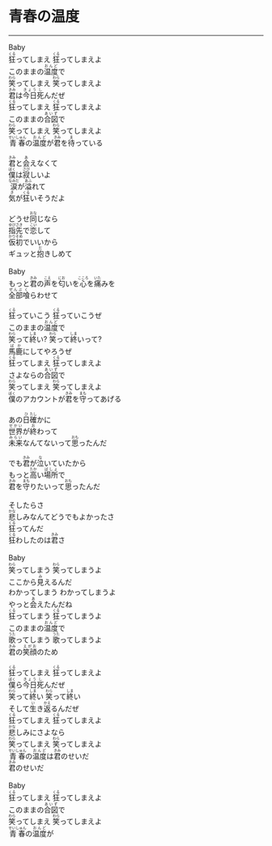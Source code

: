 # 青春の温度
---
<lyric>
Baby<br/>
<ruby>狂<rt>くる</rt></ruby>ってしまえ <ruby>狂<rt>くる</rt></ruby>ってしまえよ<br/>
このままの<ruby>温度<rt>おんど</rt></ruby>で<br/>
<ruby>笑<rt>わら</rt></ruby>ってしまえ <ruby>笑<rt>わら</rt></ruby>ってしまえよ<br/>
<ruby>君<rt>きみ</rt></ruby>は<ruby>今日<rt>きょう</rt></ruby><ruby>死<rt>し</rt></ruby>んだぜ<br/>
<ruby>狂<rt>くる</rt></ruby>ってしまえ <ruby>狂<rt>くる</rt></ruby>ってしまえよ<br/>
このままの<ruby>合図<rt>あいず</rt></ruby>で<br/>
<ruby>笑<rt>わら</rt></ruby>ってしまえ <ruby>笑<rt>わら</rt></ruby>ってしまえよ<br/>
<ruby>青春<rt>せいしゅん</rt></ruby>の<ruby>温度<rt>おんど</rt></ruby>が<ruby>君<rt>きみ</rt></ruby>を<ruby>待<rt>ま</rt></ruby>っている<br/>
<br/>
<ruby>君<rt>きみ</rt></ruby>と<ruby>会<rt>あ</rt></ruby>えなくて<br/>
<ruby>僕<rt>ぼく</rt></ruby>は<ruby>寂<rt>さび</rt></ruby>しいよ<br/>
<ruby>涙<rt>なみだ</rt></ruby>が<ruby>溢<rt>あふ</rt></ruby>れて<br/>
<ruby>気<rt>き</rt></ruby>が<ruby>狂<rt>くる</rt></ruby>いそうだよ<br/>
<br/>
どうせ<ruby>同<rt>おな</rt></ruby>じなら<br/>
<ruby>指先<rt>ゆびさき</rt></ruby>で<ruby>恋<rt>こい</rt></ruby>して<br/>
<ruby>仮初<rt>かりそめ</rt></ruby>でいいから<br/>
ギュッと<ruby>抱<rt>だ</rt></ruby>きしめて<br/>
<br/>
Baby<br/>
もっと<ruby>君<rt>きみ</rt></ruby>の<ruby>声<rt>こえ</rt></ruby>を<ruby>匂<rt>にお</rt></ruby>いを<ruby>心<rt>こころ</rt></ruby>を<ruby>痛<rt>いた</rt></ruby>みを<br/>
<ruby>全部<rt>ぜんぶ</rt></ruby><ruby>喰<rt>く</rt></ruby>らわせて<br/>
<br/>
<ruby>狂<rt>くる</rt></ruby>っていこう <ruby>狂<rt>くる</rt></ruby>っていこうぜ<br/>
このままの<ruby>温度<rt>おんど</rt></ruby>で<br/>
<ruby>笑<rt>わら</rt></ruby>って<ruby>終<rt>しま</rt></ruby>い? <ruby>笑<rt>わら</rt></ruby>って<ruby>終<rt>しま</rt></ruby>いって?<br/>
<ruby>馬鹿<rt>ばか</rt></ruby>にしてやろうぜ<br/>
<ruby>狂<rt>くる</rt></ruby>ってしまえ <ruby>狂<rt>くる</rt></ruby>ってしまえよ<br/>
さよならの<ruby>合図<rt>あいず</rt></ruby>で<br/>
<ruby>笑<rt>わら</rt></ruby>ってしまえ <ruby>笑<rt>わら</rt></ruby>ってしまえよ<br/>
<ruby>僕<rt>ぼく</rt></ruby>のアカウントが<ruby>君<rt>きみ</rt></ruby>を<ruby>守<rt>まも</rt></ruby>ってあげる<br/>
<br/>
あの<ruby>日<rt>ひ</rt></ruby><ruby>確<rt>たし</rt></ruby>かに<br/>
<ruby>世界<rt>せかい</rt></ruby>が<ruby>終<rt>お</rt></ruby>わって<br/>
<ruby>未来<rt>みらい</rt></ruby>なんてないって<ruby>思<rt>おも</rt></ruby>ったんだ<br/>
<br/>
でも<ruby>君<rt>きみ</rt></ruby>が<ruby>泣<rt>な</rt></ruby>いていたから<br/>
もっと<ruby>高<rt>たか</rt></ruby>い<ruby>場所<rt>ばしょ</rt></ruby>で<br/>
<ruby>君<rt>きみ</rt></ruby>を<ruby>守<rt>まも</rt></ruby>りたいって<ruby>思<rt>おも</rt></ruby>ったんだ<br/>
<br/>
そしたらさ<br/>
<ruby>悲<rt>かな</rt></ruby>しみなんてどうでもよかったさ<br/>
<ruby>狂<rt>くる</rt></ruby>ってんだ<br/>
<ruby>狂<rt>くる</rt></ruby>わしたのは<ruby>君<rt>きみ</rt></ruby>さ<br/>
<br/>
Baby<br/>
<ruby>笑<rt>わら</rt></ruby>ってしまう <ruby>笑<rt>わら</rt></ruby>ってしまうよ<br/>
ここから<ruby>見<rt>み</rt></ruby>えるんだ<br/>
わかってしまう わかってしまうよ<br/>
やっと<ruby>会<rt>あ</rt></ruby>えたんだね<br/>
<ruby>狂<rt>くる</rt></ruby>ってしまう <ruby>狂<rt>くる</rt></ruby>ってしまうよ<br/>
このままの<ruby>温度<rt>おんど</rt></ruby>で<br/>
<ruby>歌<rt>うた</rt></ruby>ってしまう <ruby>歌<rt>うた</rt></ruby>ってしまうよ<br/>
<ruby>君<rt>きみ</rt></ruby>の<ruby>笑顔<rt>えがお</rt></ruby>のため<br/>
<br/>
<ruby>狂<rt>くる</rt></ruby>ってしまえ <ruby>狂<rt>くる</rt></ruby>ってしまえよ<br/>
<ruby>僕<rt>ぼく</rt></ruby>ら<ruby>今日<rt>きょう</rt></ruby><ruby>死<rt>し</rt></ruby>んだぜ<br/>
<ruby>笑<rt>わら</rt></ruby>って<ruby>終<rt>しま</rt></ruby>い <ruby>笑<rt>わら</rt></ruby>って<ruby>終<rt>しま</rt></ruby>い<br/>
そして<ruby>生<rt>い</rt></ruby>き<ruby>返<rt>かえ</rt></ruby>るんだぜ<br/>
<ruby>狂<rt>くる</rt></ruby>ってしまえ <ruby>狂<rt>くる</rt></ruby>ってしまえよ<br/>
<ruby>悲<rt>かな</rt></ruby>しみにさよなら<br/>
<ruby>笑<rt>わら</rt></ruby>ってしまえ <ruby>笑<rt>わら</rt></ruby>ってしまえよ<br/>
<ruby>青春<rt>せいしゅん</rt></ruby>の<ruby>温度<rt>おんど</rt></ruby>は<ruby>君<rt>きみ</rt></ruby>のせいだ<br/>
<ruby>君<rt>きみ</rt></ruby>のせいだ<br/>
<br/>
Baby<br/>
<ruby>狂<rt>くる</rt></ruby>ってしまえ <ruby>狂<rt>くる</rt></ruby>ってしまえよ<br/>
このままの<ruby>合図<rt>あいず</rt></ruby>で<br/>
<ruby>笑<rt>わら</rt></ruby>ってしまえ <ruby>笑<rt>わら</rt></ruby>ってしまえよ<br/>
<ruby>青春<rt>せいしゅん</rt></ruby>の<ruby>温度<rt>おんど</rt></ruby>が<br/>
</lyric>
